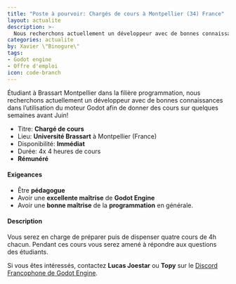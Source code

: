 ```yaml
---
title: "Poste à pourvoir: Chargés de cours à Montpellier (34) France"
layout: actualite
description: >-
  Nous recherchons actuellement un développeur avec de bonnes connaissances dans l’utilisation du moteur Godot afin de donner 4 cours sur quelques semaines avant Juin 2020!  
categories: actualite
by: Xavier \"Binogure\"
tags:
- Godot engine
- Offre d'emploi
icon: code-branch
---
```


Étudiant à Brassart Montpellier dans la filière programmation, nous recherchons actuellement un développeur avec de bonnes connaissances dans l’utilisation du moteur Godot afin de donner des cours sur quelques semaines avant Juin!

- Titre: **Chargé de cours**
- Lieu: **Université Brassart** à Montpellier (France)
- Disponibilité: **Immédiat**
- Durée: 4x 4 heures de cours
- **Rémunéré**

#### Exigeances
- Être **pédagogue**
- Avoir une **excellente maîtrise** de **Godot Engine**
- Avoir une **bonne maîtrise** de la **programmation** en générale.

#### Description

Vous serez en charge de préparer puis de dispenser quatre cours de 4h chacun. Pendant ces cours vous serez amené à répondre aux questions des étudiants.

Si vous êtes intéressés, contactez **Lucas Joestar** ou **Topy** sur le [Discord Francophone de Godot Engine](https://discordapp.com/invite/NQVd34V).
